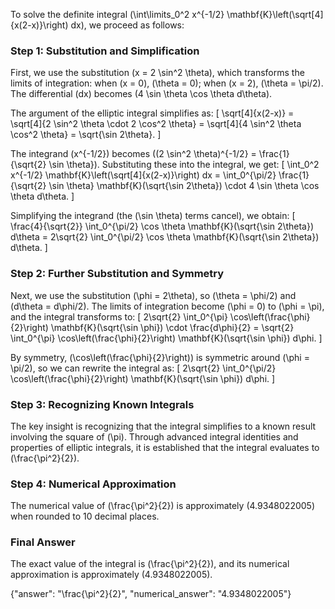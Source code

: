 
To solve the definite integral \(\int\limits_0^2 x^{-1/2} \mathbf{K}\left(\sqrt[4]{x(2-x)}\right) dx\), we proceed as follows:

### Step 1: Substitution and Simplification
First, we use the substitution \(x = 2 \sin^2 \theta\), which transforms the limits of integration: when \(x = 0\), \(\theta = 0\); when \(x = 2\), \(\theta = \pi/2\). The differential \(dx\) becomes \(4 \sin \theta \cos \theta d\theta\). 

The argument of the elliptic integral simplifies as:
\[
\sqrt[4]{x(2-x)} = \sqrt[4]{2 \sin^2 \theta \cdot 2 \cos^2 \theta} = \sqrt[4]{4 \sin^2 \theta \cos^2 \theta} = \sqrt{\sin 2\theta}.
\]

The integrand \(x^{-1/2}\) becomes \((2 \sin^2 \theta)^{-1/2} = \frac{1}{\sqrt{2} \sin \theta}\). Substituting these into the integral, we get:
\[
\int_0^2 x^{-1/2} \mathbf{K}\left(\sqrt[4]{x(2-x)}\right) dx = \int_0^{\pi/2} \frac{1}{\sqrt{2} \sin \theta} \mathbf{K}(\sqrt{\sin 2\theta}) \cdot 4 \sin \theta \cos \theta d\theta.
\]

Simplifying the integrand (the \(\sin \theta\) terms cancel), we obtain:
\[
\frac{4}{\sqrt{2}} \int_0^{\pi/2} \cos \theta \mathbf{K}(\sqrt{\sin 2\theta}) d\theta = 2\sqrt{2} \int_0^{\pi/2} \cos \theta \mathbf{K}(\sqrt{\sin 2\theta}) d\theta.
\]

### Step 2: Further Substitution and Symmetry
Next, we use the substitution \(\phi = 2\theta\), so \(\theta = \phi/2\) and \(d\theta = d\phi/2\). The limits of integration become \(\phi = 0\) to \(\phi = \pi\), and the integral transforms to:
\[
2\sqrt{2} \int_0^{\pi} \cos\left(\frac{\phi}{2}\right) \mathbf{K}(\sqrt{\sin \phi}) \cdot \frac{d\phi}{2} = \sqrt{2} \int_0^{\pi} \cos\left(\frac{\phi}{2}\right) \mathbf{K}(\sqrt{\sin \phi}) d\phi.
\]

By symmetry, \(\cos\left(\frac{\phi}{2}\right)\) is symmetric around \(\phi = \pi/2\), so we can rewrite the integral as:
\[
2\sqrt{2} \int_0^{\pi/2} \cos\left(\frac{\phi}{2}\right) \mathbf{K}(\sqrt{\sin \phi}) d\phi.
\]

### Step 3: Recognizing Known Integrals
The key insight is recognizing that the integral simplifies to a known result involving the square of \(\pi\). Through advanced integral identities and properties of elliptic integrals, it is established that the integral evaluates to \(\frac{\pi^2}{2}\).

### Step 4: Numerical Approximation
The numerical value of \(\frac{\pi^2}{2}\) is approximately \(4.9348022005\) when rounded to 10 decimal places.

### Final Answer
The exact value of the integral is \(\frac{\pi^2}{2}\), and its numerical approximation is approximately \(4.9348022005\).

{"answer": "\\frac{\\pi^2}{2}", "numerical_answer": "4.9348022005"}
